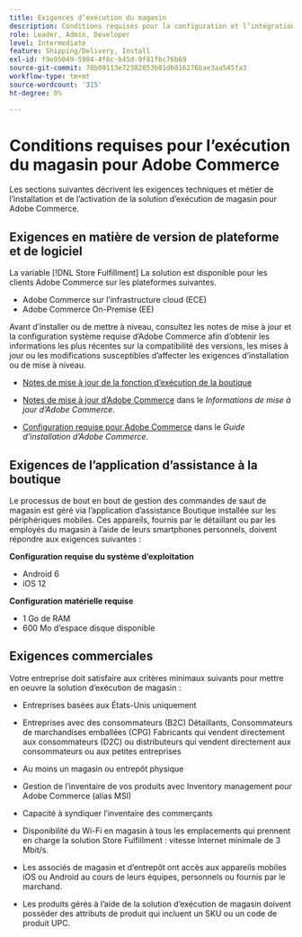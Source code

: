 ```yaml
---
title: Exigences d’exécution du magasin
description: Conditions requises pour la configuration et l’intégration de la variable [!DNL Store Fulfillment solution].
role: Leader, Admin, Developer
level: Intermediate
feature: Shipping/Delivery, Install
exl-id: f9e05049-5904-4f6c-b45d-9f81fbc76b69
source-git-commit: 78b09113e72382053b01d6016276bae3aa545fa3
workflow-type: tm+mt
source-wordcount: '315'
ht-degree: 0%

---
```


# Conditions requises pour l’exécution du magasin pour Adobe Commerce

Les sections suivantes décrivent les exigences techniques et métier de l’installation et de l’activation de la solution d’exécution de magasin pour Adobe Commerce.

## Exigences en matière de version de plateforme et de logiciel

La variable [!DNL Store Fulfillment] La solution est disponible pour les clients Adobe Commerce sur les plateformes suivantes.

- Adobe Commerce sur l’infrastructure cloud (ECE)
- Adobe Commerce On-Premise (EE)

Avant d’installer ou de mettre à niveau, consultez les notes de mise à jour et la configuration système requise d’Adobe Commerce afin d’obtenir les informations les plus récentes sur la compatibilité des versions, les mises à jour ou les modifications susceptibles d’affecter les exigences d’installation ou de mise à niveau.

- [Notes de mise à jour de la fonction d’exécution de la boutique](release-notes.md)

- [Notes de mise à jour d’Adobe Commerce](https://experienceleague.adobe.com/docs/commerce-operations/release/versions.html) dans le *Informations de mise à jour d’Adobe Commerce*.

- [Configuration requise pour Adobe Commerce](https://experienceleague.adobe.com/docs/commerce-operations/installation-guide/system-requirements.html) dans le *Guide d’installation d’Adobe Commerce*.


## Exigences de l’application d’assistance à la boutique

Le processus de bout en bout de gestion des commandes de saut de magasin est géré via l’application d’assistance Boutique installée sur les périphériques mobiles. Ces appareils, fournis par le détaillant ou par les employés du magasin à l’aide de leurs smartphones personnels, doivent répondre aux exigences suivantes :

**Configuration requise du système d’exploitation**

- Android 6
- iOS 12

**Configuration matérielle requise**

- 1 Go de RAM
- 600 Mo d’espace disque disponible

## Exigences commerciales

Votre entreprise doit satisfaire aux critères minimaux suivants pour mettre en oeuvre la solution d’exécution de magasin :

- Entreprises basées aux États-Unis uniquement

- Entreprises avec des consommateurs (B2C) Détaillants, Consommateurs de marchandises emballées (CPG) Fabricants qui vendent directement aux consommateurs (D2C) ou distributeurs qui vendent directement aux consommateurs ou aux petites entreprises

- Au moins un magasin ou entrepôt physique

- Gestion de l’inventaire de vos produits avec Inventory management pour Adobe Commerce (alias MSI)

- Capacité à syndiquer l’inventaire des commerçants

- Disponibilité du Wi-Fi en magasin à tous les emplacements qui prennent en charge la solution Store Fulfillment : vitesse Internet minimale de 3 Mbit/s.

- Les associés de magasin et d’entrepôt ont accès aux appareils mobiles iOS ou Android au cours de leurs équipes, personnels ou fournis par le marchand.

- Les produits gérés à l’aide de la solution d’exécution de magasin doivent posséder des attributs de produit qui incluent un SKU ou un code de produit UPC.

